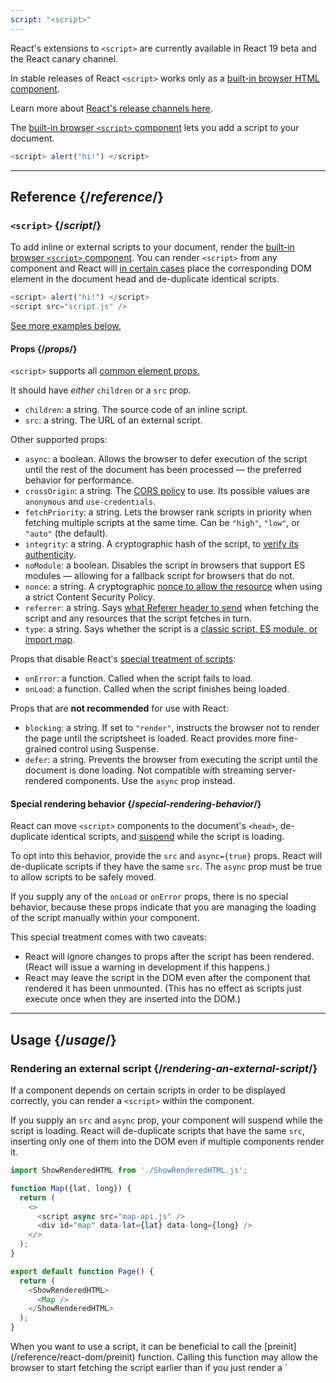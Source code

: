 ```yaml
---
script: "<script>"
---
```


<NextMajor>

React's extensions to `<script>` are currently available in React 19 beta and the React canary channel.

In stable releases of React `<script>` works only as a [built-in browser HTML component](https://react.dev/reference/react-dom/components#all-html-components).

Learn more about [React's release channels here](/community/versioning-policy#all-release-channels).

</NextMajor>

<Intro>

The [built-in browser `<script>` component](https://developer.mozilla.org/en-US/docs/Web/HTML/Element/script) lets you add a script to your document.

```js
<script> alert("hi!") </script>
```

</Intro>

<InlineToc />

---

## Reference {/*reference*/}

### `<script>` {/*script*/}

To add inline or external scripts to your document, render the [built-in browser `<script>` component](https://developer.mozilla.org/en-US/docs/Web/HTML/Element/script). You can render `<script>` from any component and React will [in certain cases](#special-rendering-behavior) place the corresponding DOM element in the document head and de-duplicate identical scripts.

```js
<script> alert("hi!") </script>
<script src="script.js" />
```

[See more examples below.](#usage)

#### Props {/*props*/}

`<script>` supports all [common element props.](/reference/react-dom/components/common#props)

It should have *either* `children` or a `src` prop.

* `children`: a string. The source code of an inline script.
* `src`: a string. The URL of an external script.

Other supported props:

* `async`: a boolean. Allows the browser to defer execution of the script until the rest of the document has been processed — the preferred behavior for performance.
*  `crossOrigin`: a string. The [CORS policy](https://developer.mozilla.org/en-US/docs/Web/HTML/Attributes/crossorigin) to use. Its possible values are `anonymous` and `use-credentials`.
* `fetchPriority`: a string. Lets the browser rank scripts in priority when fetching multiple scripts at the same time. Can be `"high"`, `"low"`, or `"auto"` (the default).
* `integrity`: a string. A cryptographic hash of the script, to [verify its authenticity](https://developer.mozilla.org/en-US/docs/Web/Security/Subresource_Integrity).
* `noModule`: a boolean. Disables the script in browsers that support ES modules — allowing for a fallback script for browsers that do not.
* `nonce`: a string. A cryptographic [nonce to allow the resource](https://developer.mozilla.org/en-US/docs/Web/HTML/Global_attributes/nonce) when using a strict Content Security Policy.
* `referrer`: a string. Says [what Referer header to send](https://developer.mozilla.org/en-US/docs/Web/HTML/Element/script#referrerpolicy) when fetching the script and any resources that the script fetches in turn. 
* `type`: a string. Says whether the script is a [classic script, ES module, or import map](https://developer.mozilla.org/en-US/docs/Web/HTML/Element/script/type).

Props that disable React's [special treatment of scripts](#special-rendering-behavior):

* `onError`: a function. Called when the script fails to load.
* `onLoad`: a function. Called when the script finishes being loaded.

Props that are **not recommended** for use with React:

* `blocking`: a string. If set to `"render"`, instructs the browser not to render the page until the scriptsheet is loaded. React provides more fine-grained control using Suspense.
* `defer`: a string. Prevents the browser from executing the script until the document is done loading. Not compatible with streaming server-rendered components. Use the `async` prop instead.

#### Special rendering behavior {/*special-rendering-behavior*/}

React can move `<script>` components to the document's `<head>`, de-duplicate identical scripts, and [suspend](/reference/react/Suspense) while the script is loading.

To opt into this behavior, provide the `src` and `async={true}` props. React will de-duplicate scripts if they have the same `src`. The `async` prop must be true to allow scripts to be safely moved.

If you supply any of the `onLoad` or `onError` props, there is no special behavior, because these props indicate that you are managing the loading of the script manually within your component.

This special treatment comes with two caveats:

* React will ignore changes to props after the script has been rendered. (React will issue a warning in development if this happens.)
* React may leave the script in the DOM even after the component that rendered it has been unmounted. (This has no effect as scripts just execute once when they are inserted into the DOM.)

---

## Usage {/*usage*/}

### Rendering an external script {/*rendering-an-external-script*/}

If a component depends on certain scripts in order to be displayed correctly, you can render a `<script>` within the component.

If you supply an `src` and `async` prop, your component will suspend while the script is loading. React will de-duplicate scripts that have the same `src`, inserting only one of them into the DOM even if multiple components render it.

<SandpackWithHTMLOutput>

```js src/App.js active
import ShowRenderedHTML from './ShowRenderedHTML.js';

function Map({lat, long}) {
  return (
    <>
      <script async src="map-api.js" />
      <div id="map" data-lat={lat} data-long={long} />
    </>
  );
}

export default function Page() {
  return (
    <ShowRenderedHTML>
      <Map />
    </ShowRenderedHTML>
  );
}
```

</SandpackWithHTMLOutput>

<Note>
When you want to use a script, it can be beneficial to call the [preinit](/reference/react-dom/preinit) function. Calling this function may allow the browser to start fetching the script earlier than if you just render a `<script>` component, for example by sending an [HTTP Early Hints response](https://developer.mozilla.org/en-US/docs/Web/HTTP/Status/103).
</Note>

### Rendering an inline script {/*rendering-an-inline-script*/}

To include an inline script, render the `<script>` component with the script source code as its children. Inline scripts are not de-duplicated or moved to the document `<head>`, and since they don't load any external resources, they will not cause your component to suspend.

<SandpackWithHTMLOutput>

```js src/App.js active
import ShowRenderedHTML from './ShowRenderedHTML.js';

function Tracking() {
  return (
    <script>
      ga('send', 'pageview');
    </script>
  );
}

export default function Page() {
  return (
    <ShowRenderedHTML>
      <h1>My Website</h1>
      <Tracking />
      <p>Welcome</p>
    </ShowRenderedHTML>
  );
}
```

</SandpackWithHTMLOutput>
